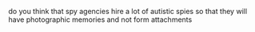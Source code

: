 do you think that spy agencies hire a lot of autistic spies so that they will have photographic memories and not form attachments 
